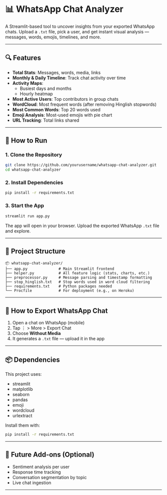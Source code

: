 
# 📊 WhatsApp Chat Analyzer

A Streamlit-based tool to uncover insights from your exported WhatsApp chats. Upload a `.txt` file, pick a user, and get instant visual analysis — messages, words, emojis, timelines, and more.

---

## 🔍 Features

- **Total Stats**: Messages, words, media, links  
- **Monthly & Daily Timeline**: Track chat activity over time  
- **Activity Maps**:  
  - Busiest days and months  
  - Hourly heatmap  
- **Most Active Users**: Top contributors in group chats  
- **WordCloud**: Most frequent words (after removing Hinglish stopwords)  
- **Most Common Words**: Top 20 words used  
- **Emoji Analysis**: Most-used emojis with pie chart  
- **URL Tracking**: Total links shared  

---

## 🚀 How to Run

### 1. Clone the Repository

```bash
git clone https://github.com/yourusername/whatsapp-chat-analyzer.git
cd whatsapp-chat-analyzer
```

### 2. Install Dependencies

```bash
pip install -r requirements.txt
```

### 3. Start the App

```bash
streamlit run app.py
```

The app will open in your browser. Upload the exported WhatsApp `.txt` file and explore.

---

## 📁 Project Structure

```
📦 whatsapp-chat-analyzer/
├── app.py              # Main Streamlit frontend
├── helper.py           # All feature logic (stats, charts, etc.)
├── preprocessor.py     # Message parsing and timestamp formatting
├── stop_hinglish.txt   # Stop words used in word cloud filtering
├── requirements.txt    # Python packages needed
└── Procfile            # For deployment (e.g., on Heroku)
```

---

## 📝 How to Export WhatsApp Chat

1. Open a chat on WhatsApp (mobile)  
2. Tap ⋮ > More > Export Chat  
3. Choose **Without Media**  
4. It generates a `.txt` file — upload it in the app  

---

## 📦 Dependencies

This project uses:

- streamlit  
- matplotlib  
- seaborn  
- pandas  
- emoji  
- wordcloud  
- urlextract  

Install them with:
```bash
pip install -r requirements.txt
```

---

## 🧠 Future Add-ons (Optional)

- Sentiment analysis per user  
- Response time tracking  
- Conversation segmentation by topic  
- Live chat ingestion  

---
